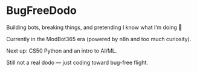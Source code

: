 # BugFreeDodo

Building bots, breaking things, and pretending I know what I’m doing 🐤

Currently in the ModBot365 era (powered by n8n and too much curiosity).

Next up: CS50 Python and an intro to AI/ML.

Still not a real dodo — just coding toward bug-free flight.
